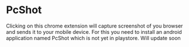 # PcShot
Clicking on this chrome extension will capture screenshot of you browser and sends it to your mobile device. 
For this you need to install an android application named PcShot which is not yet in playstore.
Will update soon
